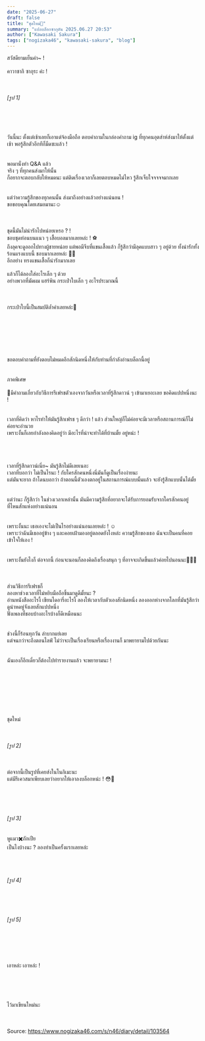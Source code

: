 ```yaml
---
date: "2025-06-27"
draft: false
title: "ชุดใหม่🎀"
summary: "แปลบล็อกซากุตัน 2025.06.27 20:53"
author: ["Kawasaki Sakura"]
tags: ["nogizaka46", "kawasaki-sakura", "blog"]
---
```


สวัสดียามเย็นค่า~ !\
\
คาวาซากิ ซากุระ ค่ะ !\
\
\
\
_[รูป 1]_\
\
\
\
\
\
วันนี้นะ ตั้งแต่เช้าเลยก็เอาแต่จ้องมือถือ ตอบคำถามในกล่องคำถาม ig ที่ทุกคนอุตส่าห์ส่งมาให้ตั้งแต่เช้า พอรู้สึกตัวอีกทีก็มืดซะแล้ว !\
\
\
พอมานั่งทำ Q&A แล้ว\
จริง ๆ ที่ทุกคนส่งมาให้นั้น\
ก็อยากจะตอบกลับให้หมดนะ แต่ติดเรื่องเวลาก็เลยตอบหมดไม่ไหว รู้สึกเจ็บใจจจจจมากเลย\
\
\
แต่ว่าความรู้สึกของทุกคนนั้น ส่งมาถึงอย่างแล้วอย่างแน่นอน !\
ขอขอบคุณโดยเสมอมานะ☺️\
\
\
\
ชุดนี้มันไม่น่ารักไปหน่อยเหรอ ? !\
ชอบชุดท่อนบนแนว ๆ เสื้อบอลมากเลยหล่ะ ! ⚽️\
ถึงลุคจะดูออกไปทางผู้ชายหน่อย แต่พอมีจีบที่แขนเสื้อแล้ว ก็รู้สึกว่ามีลุคแบบสาว ๆ อยู่ด้วย ทั้งน่ารักทั้งร้อนแรงแบบนี้ ชอบมากเลยหล่ะ 🎀🖤\
อีกอย่าง ทรงแขนเสื้อก็น่ารักมากเลย\
\
แล้วก็ได้ลองใส่อะไรเล็ก ๆ ด้วย\
อย่างพวกที่มัดผม แฮร์พิน กระเป๋าใบเล็ก ๆ อะไรประมาณนี้\
\
\
\
กระเป๋าใบนี้เป็นสมบัติล้ำค่าเลยหล่ะ🪽\
\
\
\
\
\
\
\
ขอตอบคำถามที่ยังตอบไม่หมดอีกสักนิดหนึ่งให้กับท่านที่กำลังอ่านบล็อกนี้อยู่\
\
\
ภาคพิเศษ\
\
🪽มีคำถามเกี่ยวกับวิธีการรีเฟรชตัวเองจากวันหรือเวลาที่รู้สึกดาวน์ ๆ เข้ามาเยอะเลย ขอคิดแปปหนึ่งนะ !\
\
\
เวลาที่คิดว่า หาไรทำให้มันรู้สึกเฟรช ๆ ดีกว่า ! แล้ว ส่วนใหญ่ก็ไม่ค่อยจะมีเวลาหรือสถานการณ์ก็ไม่ค่อยจะอำนวย\
เพราะงั้นก็เลยกำลังลองคิดอยู่ว่า มีอะไรที่น่าจะทำได้ที่บ้านมั้ย อยู่หน่ะ !\
\
\
\
\
เวลาที่รู้สึกดาวน์เนี่ย~ มันรู้สึกไม่ดีเลยเนอะ\
เวลาที่บอกว่า ไม่เป็นไรนะ ! กับใครสักคนหนึ่งนี่มันก็ดูเป็นเรื่องง่ายนะ\
แต่มันจะยาก ถ้าโดนบอกว่า ถ้าตอนนี้ตัวเองตกอยู่ในสถานการณ์แบบนั้นแล้ว จะยังรู้สึกแบบนั้นได้มั้ย\
\
\
แต่ว่านะ ก็รู้สึกว่า ในช่วงเวลาเหล่านั้น มันมีความรู้สึกที่อยากจะได้รับการยอมรับจากใครสักคนอยู่ที่ไหนสักแห่งอย่างแน่นอน\
\
\
เพราะงั้นนะ เธอเองจะไม่เป็นไรอย่างแน่นอนเลยหล่ะ ! ☺️\
เพราะว่าฉันมีเธออยู่ข้าง ๆ และคอยเฝ้ามองอยู่ตลอดยังไงหล่ะ ความรู้สึกของเธอ ฉันจะเป็นคนที่คอยเข้าใจให้เอง !\
\
\
เพราะงั้นยังไงก็ ต่อจากนี้ ก่อนจะนอนก็ลองคิดถึงเรื่องสนุก ๆ ที่อาจจะเกิดขึ้นแล้วค่อยไปนอนนะ👼🏻🤍\
\
\
\
ส่วนวิธีการรีเฟรชก็\
ลองหาช่วงเวลาที่ไม่หยิบมือถือขึ้นมาดูดีมั้ยนะ ?\
อ่านหนังสืออะไรงี้ เขียนไดอารี่อะไรงี้ ลองให้เวลากับตัวเองสักนิดหนึ่ง ลองออกห่างจากโลกที่มันรู้สึกว่าดูน่าหดหู่จังเลยสักแปปหนึ่ง\
ฟังเพลงที่ชอบบ้างอะไรบ้างก็ดีเหมือนนะ\
\
\
ช่วงนี้ก็ร้อนทุกวัน ลำบากแย่เลย\
แต่จนกว่าจะถึงตอนไลฟ์ ไม่ว่าจะเป็นเรื่องเรียนหรือเรื่องงานก็ มาพยายามไปด้วยกันนะ\
\
\
ฉันเองก็อีกเดี๋ยวก็ต้องไปทำรายงานแล้ว จะพยายามนะ !\
\
\
\
\
\
\
\
\
ชุดใหม่\
\
\
\
_[รูป 2]_\
\
\
\
ต่อจากนี้เป็นรูปที่เคยส่งในโนกิเมะนะ\
แต่มีรีเควสมาเพียบเลยว่าอยากให้เอาลงบล็อกหน่ะ ! 😳🤍\
\
\
\
\
\
_[รูป 3]_\
\
\
หูแมว✖️ถักเปีย\
เป็นไงบ้างนะ ?
ลองทำเป็นครั้งแรกเลยหล่ะ\
\
\
\
\
_[รูป 4]_\
\
\
\
\
\
_[รูป 5]_\
\
\
\
\
\
\
เอาหล่ะ เอาหล่ะ !\
\
\
\
\
\
ไว้มาเขียนใหม่นะ\
\
\
\
Source: <https://www.nogizaka46.com/s/n46/diary/detail/103564>
